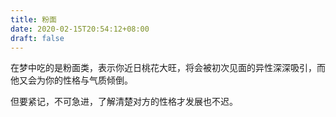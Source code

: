 ```yaml
---
title: 粉面
date: 2020-02-15T20:54:12+08:00
draft: false
---
```


在梦中吃的是粉面类，表示你近日桃花大旺，将会被初次见面的异性深深吸引，而他又会为你的性格与气质倾倒。




但要紧记，不可急进，了解清楚对方的性格才发展也不迟。

